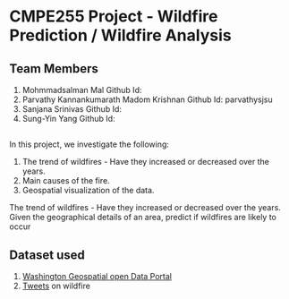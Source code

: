 # CMPE255 Project - Wildfire Prediction / Wildfire Analysis

## Team Members
1. Mohmmadsalman Mal Github Id:
2. Parvathy Kannankumarath Madom Krishnan Github Id: parvathysjsu
3. Sanjana Srinivas Github Id:
4. Sung-Yin Yang Github Id:

## 
In this project, we investigate the following:

1. The trend of wildfires - Have they increased or decreased over the years. 
2. Main causes of the fire.
3. Geospatial visualization of the data.

The trend of wildfires - Have they increased or decreased over the years.
Given the geographical details of an area, predict if wildfires are likely to occur

Dataset used
-------------
1. [Washington Geospatial open Data Portal](https://geo.wa.gov/datasets/6f31b076628d4f8ca5a964cbefd2cccc_0/data?geometry=-140.484%2C41.510%2C-99.131%2C52.000)
2. [Tweets](https://developer.twitter.com/en) on wildfire
